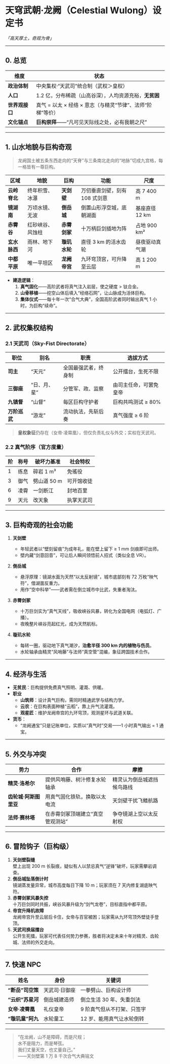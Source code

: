# 天穹武朝·龙阙（Celestial Wulong）设定书  
*「高天厚土，奇观为骨」*

---

## 0. 总览

| 维度 | 状态 |
| --- | --- |
| **政治体制** | 中央集权·“天武司”统合制（武权＞皇权） |
| **人口** | 1.2 亿，分布稀疏（山高谷深），人均资源充裕，**无贫困** |
| **世界观接口** | 真气 = 以太 × 经络 × 意志（与精灵“节律”、法师“阶梯”等价） |
| **文化锚点** | **巨构崇拜**——“凡可见天际线之处，必有我朝之尺” |

---

## 1. 山水地貌与巨构奇观

> 龙阙国土被五条东西走向的“天脊”与三条南北走向的“地脉”切成九宫格，每一格皆有一尊巨构。

| 区域 | 地貌 | 巨构 | 功能 | 尺度 |
| --- | --- | --- | --- | --- |
| **云岭脊北** | 终年积雪、冰瀑 | **天剑壁** | 万仞垂直剑壁，刻有 108 式剑意 | 高 7 400 m |
| **镜湖南** | 万顷水镜、无波 | **倒岳城** | 倒置山形浮空城，底朝湖面 | 基座直径 12 km |
| **赤霄谷** | 红砂峡谷、风蚀柱 | **赤霄剑冢** | 十万柄巨剑插地为阵 | 占地 900 km² |
| **玄水脉西** | 雨林、地下河 | **璇玑水轮** | 直径 3 km 的活水齿轮 | 昼夜驱动真气潮 |
| **中都平原** | 唯一平坦区 | **龙阙帝宫** | 九环穹顶宫，可升降至云层 | 高 1 200 m |

- **建造逻辑**：  
  1. **真气固化**——高阶武者将真气注入岩层，使之硬度 > 钛合金。  
  2. **山骨移植**——挖空山体后填入“经络石网”，让山脉成为活体巨构。  
  3. **集体仪式**——每十年一次“合气大典”，全国高阶武者同时输出真气 1 小时，为巨构“续命”。

---

## 2. 武权集权结构

### 2.1 天武司（Sky-Fist Directorate）
| 职位 | 别名 | 职责 | 选拔方式 |
| --- | --- | --- | --- |
| **司主** | “天元” | 全国最强武者，终身制 | 公开擂台，生死不限 |
| **三御座** | “日、月、星” | 分管军、政、监察 | 由司主任命，可罢免皇帝 |
| **九镇督** | “山督” | 每区巨构守护者 | 巨构共鸣测试 ≥ 80% |
| **万阶巡武** | “游龙” | 流动执法，先斩后奏 | 真气强度 ≥ 6 阶 |

> **皇权象征**仍存在（女帝·凌霄凰），但仅负责礼仪与外交；实权在天武司。

### 2.2 真气阶序（官方度量）
| 阶 | 称号 | 破坏力基准 | 社会特权 |
| --- | --- | --- | --- |
| 1 | 练息 | 碎岩 1 m³ | 免徭役 |
| 3 | 御气 | 劈山道 50 m | 可开馆收徒 |
| 6 | 凌霄 | 一剑断江 | 封地百里 |
| 9 | 天元 | 改天象 | 执掌天武司 |

---

## 3. 巨构奇观的社会功能

1. **天剑壁**  
   - 年轻武者以“壁刻留痕”为成年礼，能在壁上留下 ≥ 1 mm 剑痕即可出师。  
   - 壁内藏“剑意回音”，可让后人瞬间领悟前人招式（类似全息 VR）。

2. **倒岳城**  
   - 悬浮原理：镜湖水面为天然“以太反射镜”，城市底部刻有 72 万枚“映气符”，借湖面反重力。  
   - 用作“空中科举”——武者需在倒立城市中比武，失重者淘汰。

3. **赤霄剑冢**  
   - 十万巨剑实为“真气天线”，吸收峡谷风暴，转化为全国电网（电弧灯、广播）。  
   - 夜晚整片峡谷亮起红光，成为天然航标。

4. **璇玑水轮**  
   - 每转一圈，驱动地下真气潮汐，**治愈半径 300 km 内的植物与伤员**。  
   - 水轮轴承由精灵“风哨藤”与法师“真空管”混编，象征跨国技术合作。

---

## 4. 经济与生活

- **无贫民**：巨构提供免费真气照明、灌溉、供暖。  
- **职业**  
  - **山筑师**：设计真气巨构，需同时精通武学与结构力学。  
  - **云农**：在巨构表面种植“云稻”，靠上升气流灌溉。  
  - **观星匠**：维护龙阙帝宫的九环穹顶，观测星环与武道关联。  
- **货币**：  
  - “龙阙通宝”只是记账单位，实质以“真气时”交易——1 小时真气输出 = 1 通宝。

---

## 5. 外交与冲突

| 势力 | 合作 | 摩擦 |
| --- | --- | --- |
| **精灵·洛希尔** | 提供风哨藤、树汁修复水轮轴承 | 精灵认为倒岳城遮挡候鸟路线 |
| **齿轮城·阿斯图里亚** | 用真气固化铁轨，换取以太电流 | 天剑壁干扰飞鳍航路 |
| **法师·赛林塔** | 在赤霄剑冢顶端建立“真空管观测站” | 争夺镜湖上空以太反射权 |

---

## 6. 冒险钩子（巨构级）

1. **天剑壁裂缝**  
   壁上出现 200 m 长裂痕，疑似有人以禁忌真气“逆锋”破坏，玩家需攀岩调查。
2. **倒岳城坠落倒计时**  
   镜湖蒸发量异常，城市高度每日下降 10 m；玩家须在 7 天内修复湖底映气符。
3. **赤霄剑冢风暴失控**  
   十万巨剑同时共振，峡谷风暴升级为“剑气龙卷”，目标直指中都平原。
4. **帝宫升降机故障**  
   龙阙帝宫升至云层后卡住，女帝与百官被困；玩家需从九环穹顶外壁徒手登顶。
5. **天武司换届擂台**  
   公开生死擂，玩家可代表任何势力参赛，胜者将决定未来十年对精灵、齿轮城、法师的外交走向。

---

## 7. 快速 NPC

| 姓名 | 身份 | 关键词 |
| --- | --- | --- |
| **“断岳”司空策** | 天武司·日御座 | 一拳劈山、巨构设计师 |
| **“云织”苏星河** | 倒岳城建造师 | 倒立生活 30 年、失重剑法 |
| **女帝·凌霄凰** | 礼仪皇帝 | 9 阶真气但从不打架、只签字 |
| **“璇玑童”阿九** | 水轮童工 | 12 岁、能用真气让水轮倒转 |

---

> “在龙阙，山不是障碍，而是尺规；  
>  水不是阻力，而是琴弦。  
>  我们丈量天空，也丈量自己。”  
> ——天剑壁第 1 万 8 千次合气大典铭文